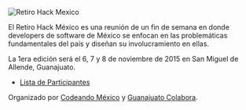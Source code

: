![Retiro Hack Mexico](http://gtocolabora.org/wp-content/uploads/2015/08/Retiro-poster-1200x400.png)

El Retiro Hack México es una reunión de un fin de semana en donde developers de software de México se enfocan en las problemáticas fundamentales del país y diseñan su involucramiento en ellas.

La 1era edición será el 6, 7 y 8 de noviembre de 2015 en San Miguel de
Allende, Guanajuato.

* [Lista de Participantes](participantes.md)

Organizado por [Codeando México](http://codeandomexico.org) y [Guanajuato Colabora](http://gtocolabora.org/).
